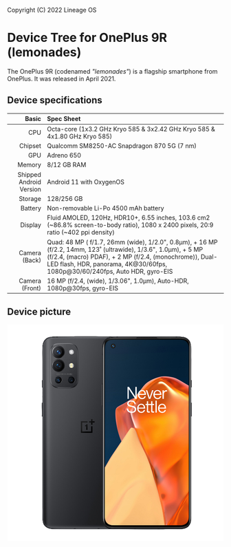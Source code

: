 Copyright (C) 2022 Lineage OS

# Device Tree for OnePlus 9R (lemonades)

The OnePlus 9R (codenamed _"lemonades"_) is a flagship smartphone from OnePlus.
It was released in April 2021.

## Device specifications

 Basic                   | Spec Sheet                                                                                                                     
 -------------------------:|:------------------------------------------------------------------------
 CPU                     | Octa-core (1x3.2 GHz Kryo 585 & 3x2.42 GHz Kryo 585 & 4x1.80 GHz Kryo 585)                                                     
 Chipset                 | Qualcomm SM8250-AC Snapdragon 870 5G (7 nm)                                                                                     
 GPU                     | Adreno 650                                                                                                                     
 Memory                  | 8/12 GB RAM                                                                                                                    
 Shipped Android Version | Android 11 with OxygenOS                                                                                                               
 Storage                 | 128/256 GB                                                                                                                     
 Battery                 | Non-removable Li-Po 4500 mAh battery                                                                                          
 Display                 | Fluid AMOLED, 120Hz, HDR10+, 6.55 inches, 103.6 cm2 (~86.8% screen-to-body ratio), 1080 x 2400 pixels, 20:9 ratio (~402 ppi density)                                                 
 Camera (Back)           | Quad: 48 MP ( f/1.7, 26mm (wide), 1/2.0", 0.8µm), + 16 MP (f/2.2, 14mm, 123˚ (ultrawide), 1/3.6", 1.0µm), + 5 MP (f/2.4, (macro) PDAF), + 2 MP (f/2.4, (monochrome)), Dual-LED flash, HDR, panorama, 4K@30/60fps, 1080p@30/60/240fps, Auto HDR, gyro-EIS                                                                              
 Camera (Front)          | 16 MP (f/2.4, (wide), 1/3.06", 1.0µm), Auto-HDR, 1080p@30fps, gyro-EIS                                                             

## Device picture
![OnePlus 9R](https://github.com/Havoc-OS-OnePlus-8-Series/maintainer_banners/blob/device/OnePlus-9R-Smart-Phone-491996478-i-9-1200Wx1200H_adobespark.png?raw=true "OnePlus 9R")
